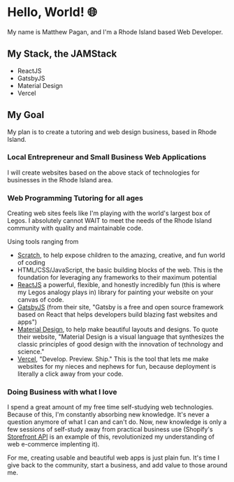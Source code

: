 # Hello, World! 🌐

My name is Matthew Pagan, and I'm a Rhode Island based Web Developer.

## My Stack, the JAMStack

- ReactJS
- GatsbyJS
- Material Design
- Vercel

## My Goal

My plan is to create a tutoring and web design business, based in Rhode Island.

### Local Entrepreneur and Small Business Web Applications

I will create websites based on the above stack of technologies for businesses in the Rhode Island area.

### Web Programming Tutoring for all ages

Creating web sites feels like I'm playing with the world's largest box of Legos. I absolutely cannot WAIT to meet the needs of the Rhode Island community with quality and maintainable code.

Using tools ranging from
- [Scratch](https://scratch.mit.edu/), to help expose children to the amazing, creative, and fun world of coding
- HTML/CSS/JavaScript, the basic building blocks of the web. This is the foundation for leveraging any frameworks to their maximum potential
- [ReactJS](https://reactjs.org/) a powerful, flexible, and honestly incredibly fun (this is where my Legos analogy plays in) library for painting your website on your canvas of code.
- [GatsbyJS](https://www.gatsbyjs.org/) (from their site, "Gatsby is a free and open source framework based on React that helps developers build blazing fast websites and apps")
- [Material Design](https://material.io/design/introduction#goals), to help make beautiful layouts and designs. To quote their website, "Material Design is a visual language that synthesizes the classic principles of good design with the innovation of technology and science."
- [Vercel](https://vercel.com/), "Develop. Preview. Ship." This is the tool that lets me make websites for my nieces and nephews for fun, because deployment is literally a click away from your code. 

### Doing Business with what I love

I spend a great amount of my free time self-studying web technologies. Because of this, I'm constantly absorbing new knowledge. It's never a question anymore of what I can and can't do. Now, new knowledge is only a few sessions of self-study away from practical business use (Shopify's [Storefront API](https://shopify.dev/docs/storefront-api) is an example of this, revolutionized my understanding of web e-commerce implenting it).

For me, creating usable and beautiful web apps is just plain fun. It's time I give back to the community, start a business, and add value to those around me.



<!--
**mastapegs/mastapegs** is a ✨ _special_ ✨ repository because its `README.md` (this file) appears on your GitHub profile.

Here are some ideas to get you started:

- 🔭 I’m currently working on ...
- 🌱 I’m currently learning ...
- 👯 I’m looking to collaborate on ...
- 🤔 I’m looking for help with ...
- 💬 Ask me about ...
- 📫 How to reach me: ...
- 😄 Pronouns: ...
- ⚡ Fun fact: ...
-->
